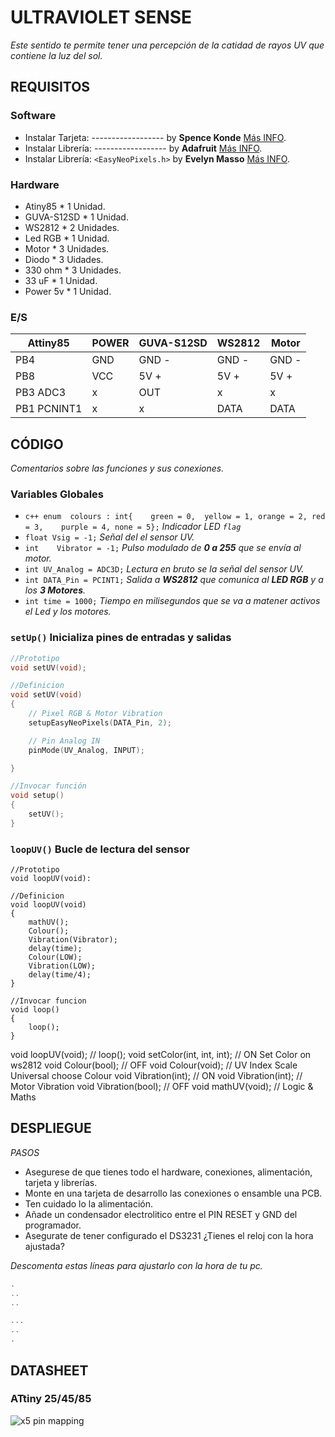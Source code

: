 ﻿# ULTRAVIOLET SENSE 

_Este sentido te permite tener una percepción de la catidad de rayos UV que contiene la luz del sol._

## REQUISITOS

### Software
* Instalar	Tarjeta:	------------------	by **Spence Konde**		[Más INFO](https://github.com/SpenceKonde/ATTinyCore).
* Instalar	Librería:	------------------	by **Adafruit**			[Más INFO](https://github.com/adafruit/Adafruit_NeoPixel).
* Instalar	Librería:	`<EasyNeoPixels.h>`	by **Evelyn Masso**		[Más INFO](https://github.com/outofambit/easy-neopixels).

### Hardware
* Atiny85		* 1	Unidad.
* GUVA-S12SD	* 1 Unidad.
* WS2812		* 2 Unidades.
* Led RGB		* 1 Unidad.
* Motor			* 3 Unidades.
* Diodo			* 3 Uidades.
* 330 ohm		* 3 Unidades.
* 33 uF			* 1 Unidad.
* Power 5v		* 1 Unidad.

### E/S


|	Attiny85	|		POWER		|		GUVA-S12SD		|		WS2812		|		Motor		|	
|		----	|		----		|		----			|		----		|		----		|
|	PB4			|		GND			|		GND	-			|		GND	-		|		GND	-		|
|	PB8			|		VCC			|		5V	+			|		5V	+		|		5V	+		|
|	PB3	ADC3	|		x			|		OUT				|		x			|		x			|
|	PB1 PCNINT1	|		x			|		x				|		DATA		|		DATA		|





## CÓDIGO
_Comentarios sobre las funciones y sus conexiones._

### Variables Globales

*	``` c++ enum  colours : int{	green = 0,	yellow = 1,	orange = 2,	red = 3,	purple = 4,	none = 5}; ``` _Indicador LED `flag`_
*	`float Vsig = -1;`			_Señal del el sensor UV._
*	`int	Vibrator = -1;`		_Pulso modulado de **0 a 255** que se envía al motor._
*	`int UV_Analog = ADC3D;`	_Lectura en bruto se la señal del sensor UV._
*	`int DATA_Pin = PCINT1;`	_Salida a **WS2812** que comunica al **LED RGB** y a los **3 Motores**._
*	`int time = 1000;`			_Tiempo en milisegundos que se va a matener activos el Led y los motores._ 


### `setUp()` Inicializa pines de entradas y salidas
``` c++
//Prototipo
void setUV(void);

//Definicion
void setUV(void)
{
	// Pixel RGB & Motor Vibration
	setupEasyNeoPixels(DATA_Pin, 2);

	// Pin Analog IN
	pinMode(UV_Analog, INPUT);

}

//Invocar función
void setup()
{
	setUV();
}

```` 

### `loopUV()` Bucle de lectura del sensor
``` c+++
//Prototipo
void loopUV(void):

//Definicion
void loopUV(void)
{
	mathUV();
	Colour();
	Vibration(Vibrator);
	delay(time);
	Colour(LOW);
	Vibration(LOW);
	delay(time/4);
}

//Invocar funcion
void loop()
{
	loop();
}
```
void loopUV(void);								// loop();
void setColor(int, int, int);					// ON Set Color on ws2812
void Colour(bool);								// OFF
void Colour(void);								// UV Index Scale Universal choose Colour
void Vibration(int);							// ON void Vibration(int); // Motor Vibration
void Vibration(bool);							// OFF
void mathUV(void);								// Logic & Maths



## DESPLIEGUE
*PASOS*
* Asegurese de que tienes todo el hardware, conexiones, alimentación, tarjeta y librerías. 
* Monte en una tarjeta de desarrollo las conexiones o ensamble una PCB.
* Ten cuidado lo la alimentación.
* Añade un condensador electrolitico entre el PIN RESET y GND del programador.
* Asegurate de tener configurado el DS3231 ¿Tienes el reloj con la hora ajustada?

_Descomenta estas líneas para ajustarlo con la hora de tu pc._
``` c++
.
..
..

...
..
.
```




## DATASHEET

### ATtiny 25/45/85
![x5 pin mapping](http://drazzy.com/e/img/PinoutT85a.jpg "Arduino Pin Mapping for ATtiny 85/45/25")

